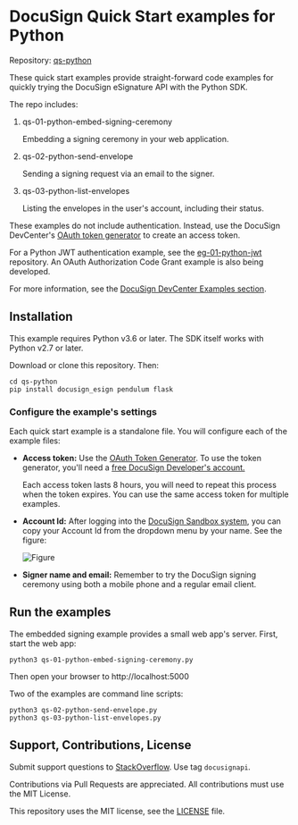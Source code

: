 # DocuSign Quick Start examples for Python

Repository: [qs-python](https://github.com/docusign/qs-python)

These quick start examples provide straight-forward
code examples for quickly
trying the DocuSign eSignature API with the Python SDK.

The repo includes:

1. qs-01-python-embed-signing-ceremony

   Embedding a signing ceremony in your web application.
2. qs-02-python-send-envelope

   Sending a signing request via an email to the signer.
3. qs-03-python-list-envelopes

   Listing the envelopes in the user's account, including their status.

These examples do not include authentication. Instead,
use the DocuSign DevCenter's
[OAuth token generator](https://developers.docusign.com/oauth-token-generator)
to create an access token.

For a Python JWT authentication example, see the
[eg-01-python-jwt](https://github.com/docusign/eg-01-python-jwt)
repository. An OAuth Authorization Code Grant example is
also being developed.

For more information, see the
[DocuSign DevCenter Examples section](https://developers.docusign.com/esign-rest-api/code-examples).

## Installation

This example requires Python v3.6 or later.
The SDK itself works with Python v2.7 or later.

Download or clone this repository. Then:

````
cd qs-python
pip install docusign_esign pendulum flask
````

### Configure the example's settings
Each quick start example is a standalone file. You will configure
each of the example files:

 * **Access token:** Use the [OAuth Token Generator](https://developers.docusign.com/oauth-token-generator).
   To use the token generator, you'll need a
   [free DocuSign Developer's account.](https://go.docusign.com/o/sandbox/)

   Each access token lasts 8 hours, you will need to repeat this process
   when the token expires. You can use the same access token for
   multiple examples.

 * **Account Id:** After logging into the [DocuSign Sandbox system](https://demo.docusign.net),
   you can copy your Account Id from the dropdown menu by your name. See the figure:

   ![Figure](https://raw.githubusercontent.com/docusign/qs-02-node-send-envelope/master/documentation/account_id.png)
 * **Signer name and email:** Remember to try the DocuSign signing ceremony using both a mobile phone and a regular
   email client.

## Run the examples

The embedded signing example provides a small web app's server.
First, start the web app:
````
python3 qs-01-python-embed-signing-ceremony.py
````
Then open your browser to http://localhost:5000

Two of the examples are command line scripts:
````
python3 qs-02-python-send-envelope.py
python3 qs-03-python-list-envelopes.py
````

## Support, Contributions, License

Submit support questions to [StackOverflow](https://stackoverflow.com). Use tag `docusignapi`.

Contributions via Pull Requests are appreciated.
All contributions must use the MIT License.

This repository uses the MIT license, see the
[LICENSE](https://github.com/docusign/eg-01-Python-jwt/blob/master/LICENSE) file.
